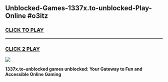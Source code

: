 
## Unblocked-Games-1337x.to-unblocked-Play-Online #o3itz
<h3>
<a href="https://news.freeplayer.one?title=1337x.to-unblocked&ref=3">CLICK TO PLAY</a></h3>
<hr>

<h3>
<a href="https://news.freeplayer.one?title=1337x.to-unblocked&ref=3">CLICK 2 PLAY</a>
  
</h3>

<a href="https://news.freeplayer.one?title=1337x.to-unblocked&ref=3"><img src="https://clearcache.store/games.png"></a>


**1337x.to-unblocked games unblocked: Your Gateway to Fun and Accessible Online Gaming**
